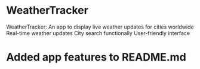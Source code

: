 # WeatherTracker
WeatherTracker: An app to display live weather updates for cities worldwide
Real-time weather updates
City search functionally
User-friendly interface
# Added app features to README.md
